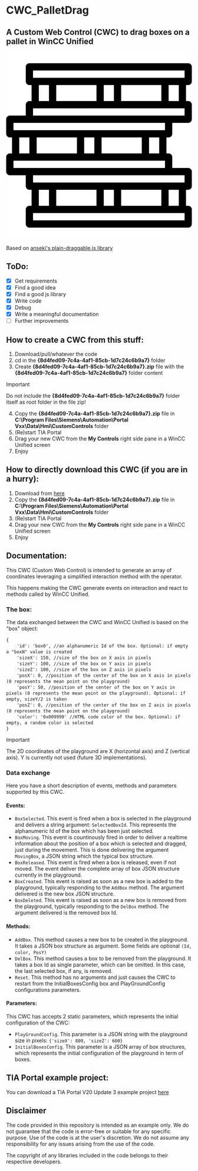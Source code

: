 # CWC_PalletDrag

## A Custom Web Control (CWC) to drag boxes on a pallet in WinCC Unified

![A pile of stacked pallets]({8d4fed09-7c4a-4af1-85cb-1d7c24c6b9a7}/assets/pallets.png)

Based on [anseki's plain-draggable.js library](https://github.com/anseki/plain-draggable)

## ToDo:

- [x] Get requirements
- [x] Find a good idea
- [x] Find a good js library
- [x] Write code
- [x] Debug
- [x] Write a meaningful documentation
- [ ] Further improvements

## How to create a CWC from this stuff:

1. Download/pull/whatever the code
2. cd in the **{8d4fed09-7c4a-4af1-85cb-1d7c24c6b9a7}** folder
3. Create **{8d4fed09-7c4a-4af1-85cb-1d7c24c6b9a7}.zip** file with the **{8d4fed09-7c4a-4af1-85cb-1d7c24c6b9a7}** folder content
> [!IMPORTANT]
> Do not include the **{8d4fed09-7c4a-4af1-85cb-1d7c24c6b9a7}** folder itself as root folder in the file zip!
4. Copy the **{8d4fed09-7c4a-4af1-85cb-1d7c24c6b9a7}.zip** file in **C:\Program Files\Siemens\Automation\Portal Vxx\Data\Hmi\CustomControls** folder
5. (Re)start TIA Portal
6. Drag your new CWC from the **My Controls** right side pane in a WinCC Unified screen
7. Enjoy

## How to directly download this CWC (if you are in a hurry):
1. Download from [here](Build/{8d4fed09-7c4a-4af1-85cb-1d7c24c6b9a7}.zip?raw=true)
2. Copy the **{8d4fed09-7c4a-4af1-85cb-1d7c24c6b9a7}.zip** file in **C:\Program Files\Siemens\Automation\Portal Vxx\Data\Hmi\CustomControls** folder
3. (Re)start TIA Portal
4. Drag your new CWC from the **My Controls** right side pane in a WinCC Unified screen
5. Enjoy

## Documentation:

This CWC (Custom Web Control) is intended to generate an array of coordinates leveraging a simplified interaction method with the operator.

This happens making the CWC generate events on interaction and react to methods called by WinCC Unified.

### The box:
The data exchanged between the CWC and WinCC Unified is based on the "box" object:

```
{
    'id': 'box0', //an alphanumeric Id of the box. Optional: if empty a "boxN" value is created
    'sizeX': 150, //size of the box on X axis in pixels
    'sizeY': 100, //size of the box on Y axis in pixels
    'sizeZ': 100, //size of the box on Z axis in pixels
    'posX': 0, //position of the center of the box on X axis in pixels (0 represents the mean point on the playground)
    'posY': 50, //position of the center of the box on Y axis in pixels (0 represents the mean point on the playground). Optional: if empty, sizeY/2 is taken
    'posZ': 0, //position of the center of the box on Z axis in pixels (0 represents the mean point on the playground)
    'color': '0x009999' //HTML code color of the box. Optional: if empty, a random color is selected
}
```

> [!IMPORTANT]
> The 2D coordinates of the playground are X (horizontal axis) and Z (vertical axis). Y is currently not used (future 3D implementations).

### Data exchange
Here you have a short description of events, methods and parameters supported by this CWC.

#### Events:
- `BoxSelected`. This event is fired when a box is selected in the playground and delivers a string argument: `SelectedBoxId`. This represents the alphanumeric Id of the box which has been just selected.
- `BoxMoving`. This event is countinously fired in order to deliver a realtime information about the position of a box which is selected and dragged, just during the movement. This is done delivering the argument `MovingBox`, a JSON string which the typical box structure.
- `BoxReleased`. This event is fired when a box is released, even if not moved. The event deliver the complete array of box JSON structure currently in the playground.
- `BoxCreated`. This event is raised as soon as a new box is added to the playground, typically responding to the `AddBox` method. The argument delivered is the new box JSON structure.
- `BoxDeleted`. This event is raised as soon as a new box is removed from the playground, typically responding to the `DelBox` method. The argument delivered is the removed box Id.

#### Methods:
- `AddBox`. This method causes a new box to be created in the playground. It takes a JSON box structure as argument. Some fields are optional `(Id, color, PosY)`
- `DelBox`. This method causes a box to be removed from the playground. It takes a box Id as single parameter, which can be omitted. In this case, the last selected box, if any, is removed.
- `Reset`. This method has no arguments and just causes the CWC to restart from the InitialBoxesConfig box and PlayGroundConfig configurations parameters.

#### Parameters:
This CWC has accepts 2 static parameters, which represents the initial configuration of the CWC:
- `PlayGroundConfig`. This parameter is a JSON string with the playground size in pixels: `{'sizeX': 800, 'sizeZ': 600}`
- `InitialBoxesConfig`. This parameter is a JSON array of box structures, which represents the initial configuration of the playground in term of boxes.

## TIA Portal example project:
You can download a TIA Portal V20 Update 3 example project [here](Demo/TestPallet2D_20250522_1519.zap20?raw=true)

## Disclaimer
The code provided in this repository is intended as an example only. We do not guarantee that the code is error-free or suitable for any specific purpose. Use of the code is at the user's discretion. We do not assume any responsibility for any issues arising from the use of the code. 

The copyright of any libraries included in the code belongs to their respective developers.

